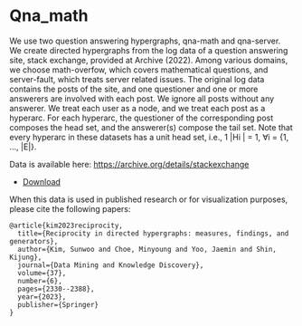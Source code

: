 

# Qna_math

We use two question answering hypergraphs, qna-math and qna-server. We create
directed hypergraphs from the log data of a question answering site, stack exchange,
provided at Archive (2022). Among various domains, we choose math-overfow,
which covers mathematical questions, and server-fault, which treats server related
issues. The original log data contains the posts of the site, and one questioner and
one or more answerers are involved with each post. We ignore all posts without any
answerer. We treat each user as a node, and we treat each post as a hyperarc. For
each hyperarc, the questioner of the corresponding post composes the head set, and
the answerer(s) compose the tail set. Note that every hyperarc in these datasets has a
unit head set, i.e., 1 |Hi
| = 1, ∀i = {1, …, |E|}.

Data is available here: https://archive.org/details/stackexchange
* [Download]()

When this data is used in published research or for visualization purposes, please cite the following papers:

```
@article{kim2023reciprocity,
  title={Reciprocity in directed hypergraphs: measures, findings, and generators},
  author={Kim, Sunwoo and Choe, Minyoung and Yoo, Jaemin and Shin, Kijung},
  journal={Data Mining and Knowledge Discovery},
  volume={37},
  number={6},
  pages={2330--2388},
  year={2023},
  publisher={Springer}
}

```
